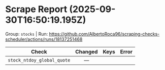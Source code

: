 # Scrape Report (2025-09-30T16:50:19.195Z)

Group: `stocks`  |  Run: https://github.com/AlbertoRoca96/scraping-checks-scheduler/actions/runs/18137251468

| Check | Changed | Keys | Error |
|---|:---:|:--|:--|
| `stock_ntdoy_global_quote` | — |  |  |
